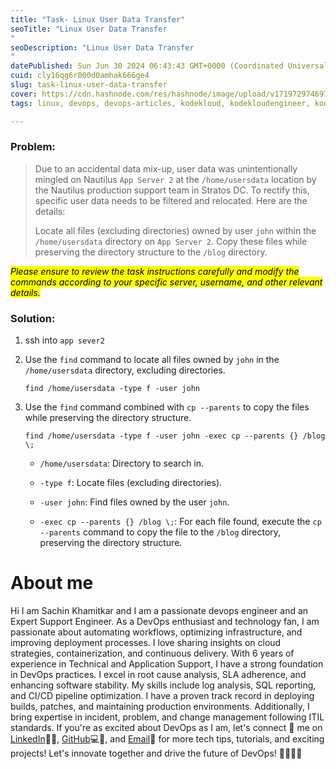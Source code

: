 ```yaml
---
title: "Task- Linux User Data Transfer"
seoTitle: "Linux User Data Transfer
"
seoDescription: "Linux User Data Transfer
"
datePublished: Sun Jun 30 2024 06:43:43 GMT+0000 (Coordinated Universal Time)
cuid: cly16qg6r000d0amhak666ge4
slug: task-linux-user-data-transfer
cover: https://cdn.hashnode.com/res/hashnode/image/upload/v1719729746972/74389151-9102-46e8-9c7b-9aa7a073cb28.avif
tags: linux, devops, devops-articles, kodekloud, kodekloudengineer, kodekloudtasks

---
```


### Problem:

> Due to an accidental data mix-up, user data was unintentionally mingled on Nautilus `App Server 2` at the `/home/usersdata` location by the Nautilus production support team in Stratos DC. To rectify this, specific user data needs to be filtered and relocated. Here are the details:  
> 
>   
> 
> Locate all files (excluding directories) owned by user `john` within the `/home/usersdata` directory on `App Server 2`. Copy these files while preserving the directory structure to the `/blog` directory.

*<mark>Please ensure to review the task instructions carefully and modify the commands according to your specific server, username, and other relevant details.</mark>*

### Solution:

1. ssh into `app sever2`
    
2. Use the `find` command to locate all files owned by `john` in the `/home/usersdata` directory, excluding directories.
    
    ```plaintext
    find /home/usersdata -type f -user john
    ```
    
3. Use the `find` command combined with `cp --parents` to copy the files while preserving the directory structure.
    
    ```plaintext
    find /home/usersdata -type f -user john -exec cp --parents {} /blog \;
    ```
    
    * `/home/usersdata`: Directory to search in.
        
    * `-type f`: Locate files (excluding directories).
        
    * `-user john`: Find files owned by the user `john`.
        
    * `-exec cp --parents {} /blog \;`: For each file found, execute the `cp --parents` command to copy the file to the `/blog` directory, preserving the directory structure.
        
    

# About me

Hi I am Sachin Khamitkar and I am a passionate devops engineer and an Expert Support Engineer. As a DevOps enthusiast and technology fan, I am passionate about automating workflows, optimizing infrastructure, and improving deployment processes. I love sharing insights on cloud strategies, containerization, and continuous delivery. With 6 years of experience in Technical and Application Support, I have a strong foundation in DevOps practices. I excel in root cause analysis, SLA adherence, and enhancing software stability. My skills include log analysis, SQL reporting, and CI/CD pipeline optimization. I have a proven track record in deploying builds, patches, and maintaining production environments. Additionally, I bring expertise in incident, problem, and change management following ITIL standards. If you're as excited about DevOps as I am, let's connect 🌟 me on [LinkedIn](https://www.linkedin.com/in/sachin-khamitkar)🔗💼, [GitHub](https://github.com/sachin-2-github)💻🔗, and [Email](mailto:sachin.bmp@gmail.com)📧 for more tech tips, tutorials, and exciting projects! Let's innovate together and drive the future of DevOps! 🚀👩‍💻💡